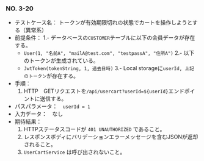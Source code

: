 ### NO. 3-20

- テストケース名： トークンが有効期限切れの状態でカートを操作しようとする（異常系）
- 前提条件：
  1.- データベースの`CUSTOMER`テーブルに以下の会員データが存在する。
  - `User(1, "名前A", "mailA@test.com", "testpassA", "住所A")`
  2.- 以下のトークンが生成されている。
  - `JwtToken(tokenString, 1, 過去日時)`
  3.- Local storageに`userId, 上記のトークン`が存在する。
- 手順：
  1. HTTP　GETリクエストを`/api/usercart?userId=${userId}`エンドポイントに送信する。
- パスパラメータ：　`userId = 1`
- 入力データ：　なし
- 期待結果：
  1. HTTPステータスコードが `401 UNAUTHORIZED` であること。
  2. レスポンスボディにバリデーションエラーメッセージを含むJSONが返却されること。
  3. `UserCartService` は呼び出されないこと。